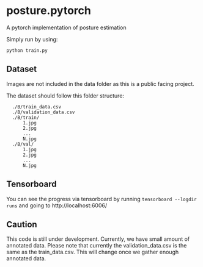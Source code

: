# posture.pytorch

A pytorch implementation of posture estimation

Simply run by using: 
```
python train.py
```

## Dataset

Images are not included in the data folder as this is a public facing project.

The dataset should follow this folder structure:

```
  ./B/train_data.csv
  ./B/validation_data.csv
  ./B/train/
      1.jpg
      2.jpg
      ...
      N.jpg
  ./B/val/
      1.jpg
      2.jpg
      ...
      N.jpg
```

## Tensorboard

You can see the progress via tensorboard by running `tensorboard --logdir runs` and going to http://localhost:6006/

## Caution

This code is still under development.
Currently, we have small amount of annotated data.
Please note that currently the validation_data.csv is the same as the train_data.csv. This will change once we gather enough annotated data.

